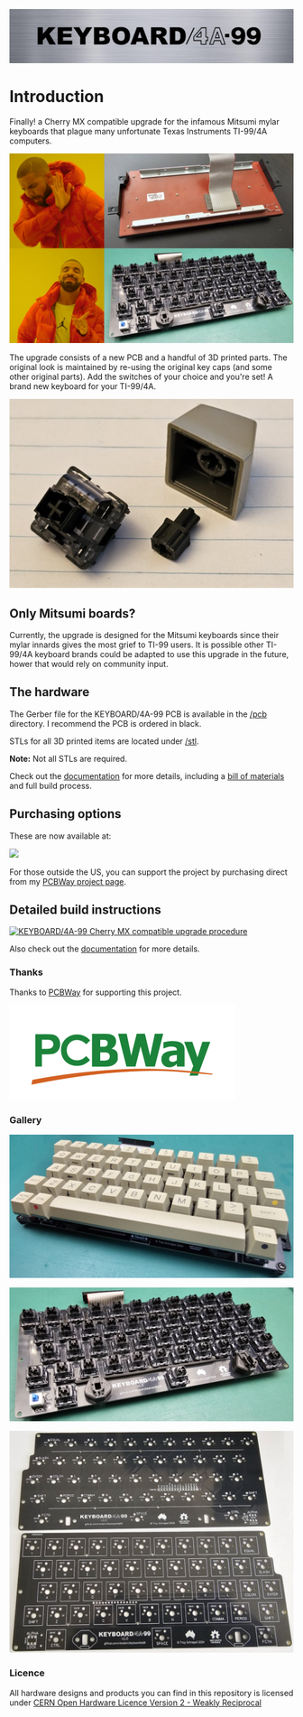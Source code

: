 ![KEYBOARD/4A-99](img/logo.png)

# Introduction

Finally! a Cherry MX compatible upgrade for the infamous Mitsumi mylar keyboards that plague many unfortunate Texas Instruments TI-99/4A computers.

![](img/drake.jpg)

The upgrade consists of a new PCB and a handful of 3D printed parts. The original look is maintained by re-using the original key caps (and some other original parts). Add the switches of your choice and you're set! A brand new keyboard for your TI-99/4A.

![](img/keycap-adapter.jpg)

## Only Mitsumi boards?

Currently, the upgrade is designed for the Mitsumi keyboards since their mylar innards gives the most grief to TI-99 users. It is possible other TI-99/4A keyboard brands could be adapted to use this upgrade in the future, hower that would rely on community input.

## The hardware

The Gerber file for the KEYBOARD/4A-99 PCB is available in the [/pcb](pcb) directory. I recommend the PCB is ordered in black.

STLs for all 3D printed items are located under [/stl](stl). 

**Note:** Not all STLs are required.

Check out the [documentation](doc) for more details, including a [bill of materials](doc#bill-of-materials) and full build process.

## Purchasing options

These are now available at:

<a href="https://www.arcadeshopper.com/wp/store/#!/Keyboard99-Mitsumi-membrane-replacement-PCB-only/p/648592668"><img width="640" src="https://www.arcadeshopper.com/wp/wp-content/uploads/2016/01/Arcadeshopper-horizontal-Web-logo-1024x147.jpg"></img></a>

For those outside the US, you can support the project by purchasing direct from my [PCBWay project page](https://www.pcbway.com/project/shareproject/KEYBOARD_4A_99_0361cd65.html). 

## Detailed build instructions

[![KEYBOARD/4A-99 Cherry MX compatible upgrade procedure](https://img.visualrealmsoftware.com/youtube/thumb/9g29EfUJuLM)](https://youtu.be/9g29EfUJuLM "KEYBOARD/4A-99 Cherry MX compatible upgrade procedure")

Also check out the [documentation](doc) for more details.

### Thanks

Thanks to [PCBWay](https://pcbway.com/g/186WQ9) for supporting this project.

[![PCBWay](/img/pcbway_sm.png)](https://pcbway.com/g/186WQ9)

### Gallery

![](img/keyboard-populated.jpg)

![](img/keyboard-nocaps.jpg)

![](img/pcb-v1_0.jpg)

### Licence

All hardware designs and products you can find in this repository is licensed under [CERN Open Hardware Licence Version 2 - Weakly Reciprocal](/LICENCE.txt)
